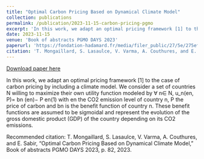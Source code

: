 ```yaml
---
title: "Optimal Carbon Pricing Based on Dynamical Climate Model"
collection: publications
permalink: /publication/2023-11-15-carbon-pricing-pgmo
excerpt: 'In this work, we adapt an optimal pricing framework [1] to the case of carbon pricing by including a climate model. We consider a set of countries N willing to maximize their own utility function modeled by $\forall$ n∈ N, u_n(en, P)= bn (en)− P en(1) with en the CO2 emission level of country n, P the price of carbon and bn is the benefit function of country n. These benefit functions are assumed to be sigmoidal and represent the evolution of the gross domestic product (GDP) of the country depending on its CO2 emissions. '
date: 2023-11-15
venue: 'Book of abstracts PGMO DAYS 2023'
paperurl: 'https://fondation-hadamard.fr/media/filer_public/27/5e/275ef5e6-b213-4b91-b472-0572d807a64e/pgmo-2023-booklet.pdf#page=98'
citation: 'T. Mongaillard, S. Lasaulce, V. Varma, A. Couthures, and E. Sabir, “Optimal Carbon Pricing Based on Dynamical Climate Model,” Book of abstracts PGMO DAYS 2023, p. 82, 2023.'
---
```


<a href='https://fondation-hadamard.fr/media/filer_public/27/5e/275ef5e6-b213-4b91-b472-0572d807a64e/pgmo-2023-booklet.pdf#page=98'>Download paper here</a>

In this work, we adapt an optimal pricing framework [1] to the case of carbon pricing by including a climate model. We consider a set of countries N willing to maximize their own utility function modeled by $\forall$ n∈ N, u_n(en, P)= bn (en)− P en(1) with en the CO2 emission level of country n, P the price of carbon and bn is the benefit function of country n. These benefit functions are assumed to be sigmoidal and represent the evolution of the gross domestic product (GDP) of the country depending on its CO2 emissions. 

Recommended citation: T. Mongaillard, S. Lasaulce, V. Varma, A. Couthures, and E. Sabir, “Optimal Carbon Pricing Based on Dynamical Climate Model,” Book of abstracts PGMO DAYS 2023, p. 82, 2023.